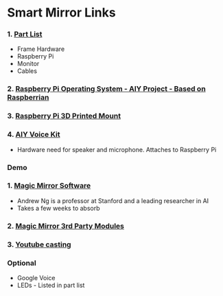 # Smart Mirror Links

### 1. [Part List](https://docs.google.com/spreadsheets/d/1h5qvkXEVZOfNgKXR6rZw97czoZRrBaVosR97XMHS_1o/edit?usp=sharing)

 - Frame Hardware
 - Raspberry Pi
 - Monitor
 - Cables

### 2. [Raspberry Pi Operating System - AIY Project - Based on Raspberrian](https://github.com/google/aiyprojects-raspbian/releases)

 
### 3. [Raspberry Pi 3D Printed Mount](https://www.thingiverse.com/thing:1523416)


### 4. [AIY Voice Kit](https://www.amazon.com/Google-GOOGLEAIY-V1-AIY-Voice/dp/B075SFLWKX)

- Hardware need for speaker and microphone. Attaches to Raspberry Pi

### Demo

### 1. [Magic Mirror Software](https://github.com/MichMich/MagicMirror)
 - Andrew Ng is a professor at Stanford and a leading researcher in AI
 - Takes a few weeks to absorb 

### 2. [Magic Mirror 3rd Party Modules](https://github.com/MichMich/MagicMirror/wiki/3rd-party-modules)

### 3. [Youtube casting](https://github.com/kevinatown/MMM-Screencast)

### Optional
 - Google Voice
 - LEDs - Listed in part list






